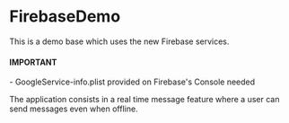 # FirebaseDemo

This is a demo base which uses the new Firebase services.
 
<h4>IMPORTANT</h4>
- GoogleService-info.plist provided on Firebase's Console needed

The application consists in a real time message feature where a user can send messages even when offline.
